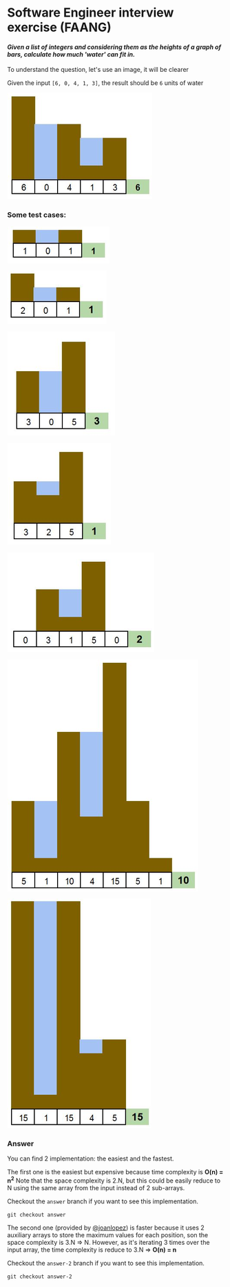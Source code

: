 # Software Engineer interview exercise (FAANG)

#### _Given a list of integers and considering them as the heights of a graph of bars, calculate how much 'water' can fit in._

To understand the question, let's use an image, it will be clearer

Given the input `[6, 0, 4, 1, 3]`, the result should be `6` units of water 

![input 6 0 4 1 3](_images/input.JPG "Graph representing the input [6 0 4 1 3]")

### Some test cases:

![same height fist and last](_images/1.JPG "same height fist and last")

![same height fist and last](_images/2.JPG "same height fist and last")

![same height fist and last](_images/3.JPG "same height fist and last")

![same height fist and last](_images/4.JPG "same height fist and last")

![same height fist and last](_images/5.JPG "same height fist and last")

![same height fist and last](_images/6.JPG "same height fist and last")

![same height fist and last](_images/7.JPG "same height fist and last")

### Answer

You can find 2 implementation: the easiest and the fastest.

The first one is the easiest but expensive because time complexity is <b>O(n) = n<sup>2</sup></b>
Note that the space complexity is 2.N, but this could be easily reduce to N using the same array from the input instead of 2 sub-arrays.

Checkout the `answer` branch if you want to see this implementation.
```
git checkout answer
```

The second one (provided by [@joanlopez](https://github.com/joanlopez)) is faster because it uses 2 auxiliary arrays to store the maximum values for each position, son the space complexity is 3.N => N.
However, as it's iterating 3 times over the input array, the time complexity is reduce to 3.N => <b>O(n) = n</b>

Checkout the `answer-2` branch if you want to see this implementation.
```
git checkout answer-2
```
